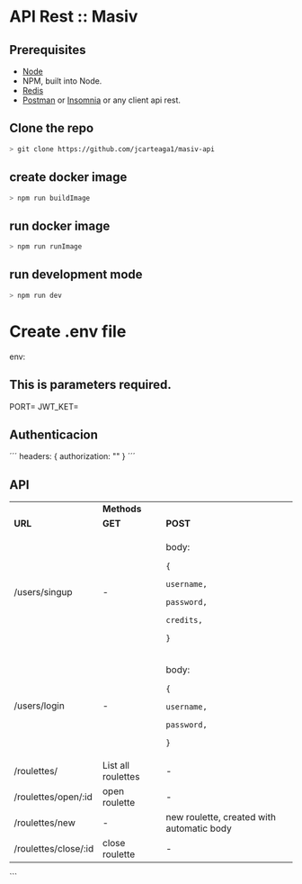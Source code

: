 # API Rest :: Masiv

## Prerequisites

- [Node](https://nodejs.org/)
- NPM, built into Node.
- [Redis](https://redis.io/docs/getting-started/)
- [Postman](https://www.postman.com/) or [Insomnia](https://insomnia.rest/) or any client api rest.

## Clone the repo

```sh
> git clone https://github.com/jcarteaga1/masiv-api
```

## create docker image

```sh
> npm run buildImage
```

## run docker image

```sh
> npm run runImage
```

## run development mode

```sh
> npm run dev
```

# Create .env file

env:

## This is parameters required.

PORT=
JWT_KET=

## Authenticacion

´´´
headers:
{
authorization: ""
}
´´´

## API

<table>
  <tr>
   <td>
   </td>
   <td colspan="4" ><strong>Methods</strong>
   </td>
  </tr>
  <tr>
   <td><strong>URL</strong>
   </td>
   <td><strong>GET</strong>
   </td>
   <td><strong>POST</strong>
  </tr>
  <tr>
   <td>/users/singup
   </td>
   <td>-</td>
   <td>
   <p>
   body:
   <p>
   <code>{</code>
   <p>
   <code>username,</code>
   <p>
   <code>password,</code>
   <p>
   <code>credits,</code>
   <p>
   <code>}</code>
   <p>
   </td>
  </tr>

  <tr>
   <td>/users/login
   </td>
   <td>-</td>
   <td>
   <p>
   body:
   <p>
   <code>{</code>
   <p>
   <code>username,</code>
   <p>
   <code>password,</code>
   <p>
   <code>}</code>
   <p>
   </td>
  </tr>

  <tr>
   <td>/roulettes/
   </td>
   <td> List all roulettes </td>
   <td>-</td>
  </tr>

  <tr>
   <td>/roulettes/open/:id
   </td>
   <td> open roulette </td>
   <td>-</td>
  </tr>

  <tr>
   <td>/roulettes/new
   </td>
   <td>-</td>
   <td>
   new roulette, created with automatic body
   </td>
  </tr>

  <tr>
   <td>/roulettes/close/:id
   </td>
   <td> close roulette </td>
   <td>-</td>
  </tr>
</table>
```
